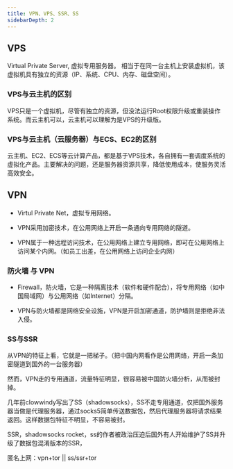 ```yaml
---
title: VPN、VPS、SSR、SS
sidebarDepth: 2
---
```


## VPS
Virtual Private Server, 虚拟专用服务器。
相当于在同一台主机上安装虚拟机，该虚拟机具有独立的资源（IP、系统、CPU、内存、磁盘空间）。

### VPS与云主机的区别

VPS只是一个虚拟机，尽管有独立的资源，但没法运行Root权限升级或重装操作系统。而云主机可以，云主机可以理解为是VPS的升级版。

### VPS与云主机（云服务器）与ECS、EC2的区别

云主机、EC2、ECS等云计算产品，都是基于VPS技术，各自拥有一套调度系统的虚拟化产品。主要解决的问题，还是服务器资源共享，降低使用成本，使服务灵活高效安全。

## VPN

* Virtul Private Net，虚拟专用网络。

* VPN采用加密技术，在公用网络上开启一条通向专用网络的隧道。 

* VPN属于一种远程访问技术，在公用网络上建立专用网络，即可在公用网络上访问某个内网。（如员工出差，在公用网络上访问企业内网）

### 防火墙 与 VPN

* Firewall，防火墙，它是一种隔离技术（软件和硬件配合），将专用网络（如中国局域网）与公用网络（如Internet）分隔。

* VPN与防火墙都是网络安全设施，VPN是开启加密通道，防护墙则是拒绝非法入侵。

### SS与SSR

从VPN的特征上看，它就是一把梯子。（把中国内网看作是公用网络，开启一条加密隧道到国外的一台服务器）

然而，VPN走的专用通道，流量特征明显，很容易被中国防火墙分析，从而被封掉。

几年前clowwindy写出了SS（shadowsocks），SS不走专用通道，仅把国外服务器当做是代理服务器，通过socks5简单传送数据包，然后代理服务器将请求结果返回。这样数据包特征不明显，不容易被封。

SSR，shadowsocks rocket，ss的作者被政治压迫后国外有人开始维护了SS并升级了数据包混淆版本的SSR，

匿名上网：vpn+tor || ss/ssr+tor